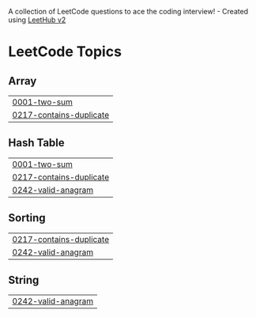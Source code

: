 A collection of LeetCode questions to ace the coding interview! - Created using [LeetHub v2](https://github.com/arunbhardwaj/LeetHub-2.0)
<!---LeetCode Topics Start-->
# LeetCode Topics
## Array
|  |
| ------- |
| [0001-two-sum](https://github.com/W-Bjwa04/CodeInterviewJourney/tree/master/0001-two-sum) |
| [0217-contains-duplicate](https://github.com/W-Bjwa04/CodeInterviewJourney/tree/master/0217-contains-duplicate) |
## Hash Table
|  |
| ------- |
| [0001-two-sum](https://github.com/W-Bjwa04/CodeInterviewJourney/tree/master/0001-two-sum) |
| [0217-contains-duplicate](https://github.com/W-Bjwa04/CodeInterviewJourney/tree/master/0217-contains-duplicate) |
| [0242-valid-anagram](https://github.com/W-Bjwa04/CodeInterviewJourney/tree/master/0242-valid-anagram) |
## Sorting
|  |
| ------- |
| [0217-contains-duplicate](https://github.com/W-Bjwa04/CodeInterviewJourney/tree/master/0217-contains-duplicate) |
| [0242-valid-anagram](https://github.com/W-Bjwa04/CodeInterviewJourney/tree/master/0242-valid-anagram) |
## String
|  |
| ------- |
| [0242-valid-anagram](https://github.com/W-Bjwa04/CodeInterviewJourney/tree/master/0242-valid-anagram) |
<!---LeetCode Topics End-->